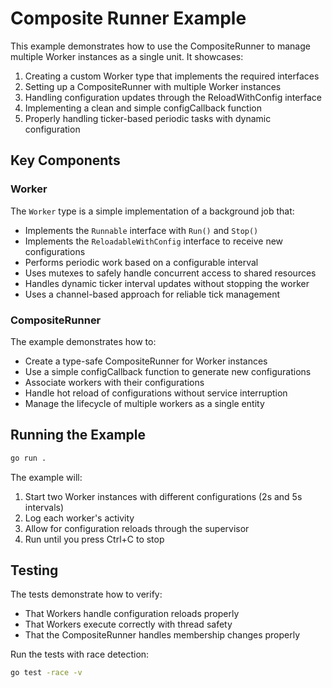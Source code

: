 # Composite Runner Example

This example demonstrates how to use the CompositeRunner to manage multiple Worker instances as a single unit. It showcases:

1. Creating a custom Worker type that implements the required interfaces
2. Setting up a CompositeRunner with multiple Worker instances 
3. Handling configuration updates through the ReloadWithConfig interface
4. Implementing a clean and simple configCallback function
5. Properly handling ticker-based periodic tasks with dynamic configuration

## Key Components

### Worker

The `Worker` type is a simple implementation of a background job that:

- Implements the `Runnable` interface with `Run()` and `Stop()`
- Implements the `ReloadableWithConfig` interface to receive new configurations
- Performs periodic work based on a configurable interval
- Uses mutexes to safely handle concurrent access to shared resources
- Handles dynamic ticker interval updates without stopping the worker
- Uses a channel-based approach for reliable tick management

### CompositeRunner

The example demonstrates how to:

- Create a type-safe CompositeRunner for Worker instances
- Use a simple configCallback function to generate new configurations
- Associate workers with their configurations
- Handle hot reload of configurations without service interruption
- Manage the lifecycle of multiple workers as a single entity

## Running the Example

```bash
go run .
```

The example will:

1. Start two Worker instances with different configurations (2s and 5s intervals)
2. Log each worker's activity
3. Allow for configuration reloads through the supervisor
4. Run until you press Ctrl+C to stop

## Testing

The tests demonstrate how to verify:

- That Workers handle configuration reloads properly
- That Workers execute correctly with thread safety
- That the CompositeRunner handles membership changes properly

Run the tests with race detection:

```bash
go test -race -v
```